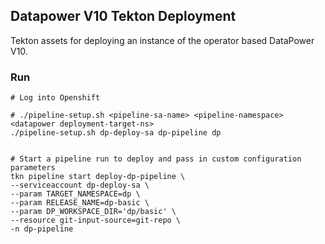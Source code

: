 ## Datapower V10 Tekton Deployment
Tekton assets for deploying an instance of the operator based DataPower V10.


### Run

```
# Log into Openshift

# ./pipeline-setup.sh <pipeline-sa-name> <pipeline-namespace> <datapower deployment-target-ns>
./pipeline-setup.sh dp-deploy-sa dp-pipeline dp


# Start a pipeline run to deploy and pass in custom configuration parameters 
tkn pipeline start deploy-dp-pipeline \
--serviceaccount dp-deploy-sa \
--param TARGET_NAMESPACE=dp \
--param RELEASE_NAME=dp-basic \
--param DP_WORKSPACE_DIR='dp/basic' \
--resource git-input-source=git-repo \
-n dp-pipeline
```